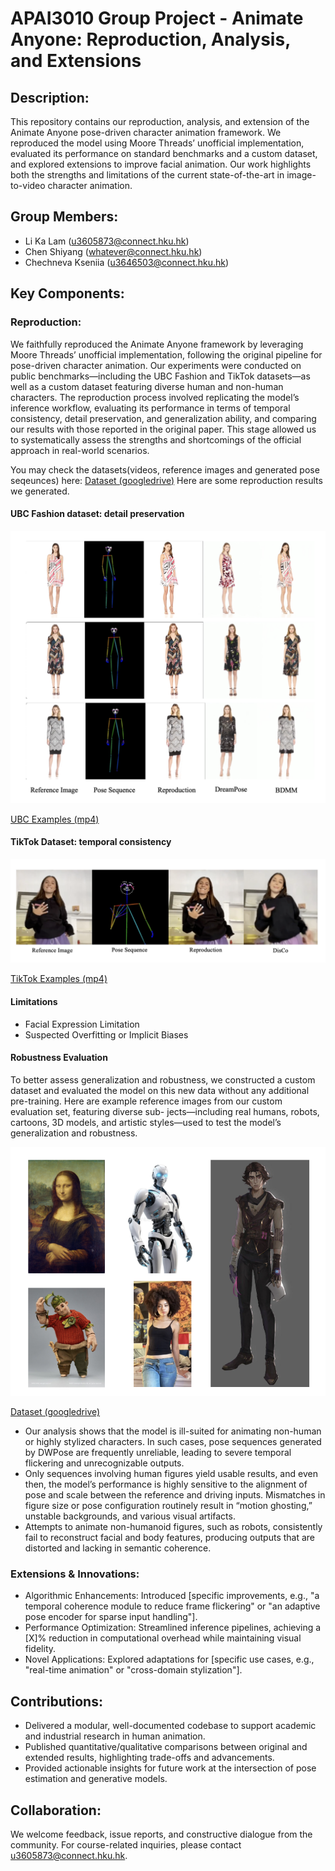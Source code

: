 # APAI3010 Group Project - Animate Anyone: Reproduction, Analysis, and Extensions

## Description:
This repository contains our reproduction, analysis, and extension of the Animate Anyone pose-driven character animation framework. We reproduced the model using Moore Threads’ unofficial implementation, evaluated its performance on standard benchmarks and a custom dataset, and explored extensions to improve facial animation. Our work highlights both the strengths and limitations of the current state-of-the-art in image-to-video character animation.

## Group Members:
- Li Ka Lam (u3605873@connect.hku.hk)
- Chen Shiyang (whatever@connect.hku.hk)
- Chechneva Kseniia (u3646503@connect.hku.hk)
  
## Key Components:

### Reproduction:

We faithfully reproduced the Animate Anyone framework by leveraging Moore Threads’ unofficial implementation, following the original pipeline for pose-driven character animation. Our experiments were conducted on public benchmarks—including the UBC Fashion and TikTok datasets—as well as a custom dataset featuring diverse human and non-human characters. The reproduction process involved replicating the model’s inference workflow, evaluating its performance in terms of temporal consistency, detail preservation, and generalization ability, and comparing our results with those reported in the original paper. This stage allowed us to systematically assess the strengths and shortcomings of the official approach in real-world scenarios.

You may check the datasets(videos, reference images and generated pose seqeunces) here: [Dataset (googledrive)](https://drive.google.com/drive/folders/1vCCnIUjNr7X9uojeLuJJ0cZKdxO32Kq2?usp=drive_link)
Here are some reproduction results we generated.

#### UBC Fashion dataset: detail preservation 

![UBC Examples (png)](https://github.com/Shannon-whatever/Animate-Anyone-1-Group-project/blob/main/Figures/UBC_fashion_comparison.png)

[UBC Examples (mp4)](https://github.com/Shannon-whatever/Animate-Anyone-1-Group-project/tree/main/demos/ubc)

#### TikTok Dataset: temporal consistency

![TikTok Examples (png)](https://github.com/Shannon-whatever/Animate-Anyone-1-Group-project/blob/main/Figures/TikTok_comparison.png)

[TikTok Examples (mp4)](https://github.com/Shannon-whatever/Animate-Anyone-1-Group-project/tree/main/demos/tiktok)

#### Limitations

- Facial Expression Limitation
- Suspected Overfitting or Implicit Biases

#### Robustness Evaluation

To better assess generalization and robustness, we constructed a custom dataset and evaluated the model on this new data without any additional pre-training.
Here are example reference images from our custom evaluation set, featuring diverse sub- jects—including real humans, robots, cartoons, 3D models, and artistic styles—used to test the model’s generalization and robustness.

![Customized Dataset Summary (png)](https://github.com/Shannon-whatever/Animate-Anyone-1-Group-project/blob/main/Figures/Appendix_2/ref_img_summary.png)

[Dataset (googledrive)](https://drive.google.com/drive/folders/1vCCnIUjNr7X9uojeLuJJ0cZKdxO32Kq2?usp=drive_link)

- Our analysis shows that the model is ill-suited for animating non-human or highly stylized characters. In such cases, pose sequences generated by DWPose are frequently unreliable, leading to severe temporal flickering and unrecognizable outputs.
- Only sequences involving human figures yield usable results, and even then, the model’s performance is highly sensitive to the alignment of pose and scale between the reference and driving inputs. Mismatches in figure size or pose configuration routinely result in “motion ghosting,” unstable backgrounds, and various visual artifacts.
- Attempts to animate non-humanoid figures, such as robots, consistently fail to reconstruct facial and body features, producing outputs that are distorted and lacking in semantic coherence.

### Extensions & Innovations:

- Algorithmic Enhancements: Introduced [specific improvements, e.g., "a temporal coherence module to reduce frame flickering" or "an adaptive pose encoder for sparse input handling"].
- Performance Optimization: Streamlined inference pipelines, achieving a [X]% reduction in computational overhead while maintaining visual fidelity.
- Novel Applications: Explored adaptations for [specific use cases, e.g., "real-time animation" or "cross-domain stylization"].

## Contributions:

- Delivered a modular, well-documented codebase to support academic and industrial research in human animation.
- Published quantitative/qualitative comparisons between original and extended results, highlighting trade-offs and advancements.
- Provided actionable insights for future work at the intersection of pose estimation and generative models.

## Collaboration:
We welcome feedback, issue reports, and constructive dialogue from the community. For course-related inquiries, please contact u3605873@connect.hku.hk.
